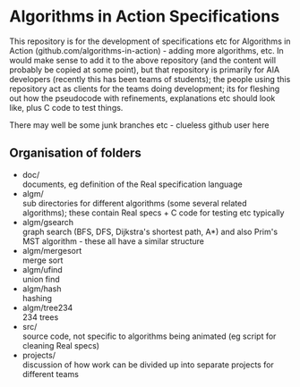 # Algorithms in Action Specifications

This repository is for the development of specifications etc for
Algorithms in Action (github.com/algorithms-in-action) - adding more
algorithms, etc. In would make sense to add it to the above repository
(and the content will probably be copied at some point), but that
repository is primarily for AIA developers (recently this has been teams
of students); the people using this repository act as clients for the
teams doing development; its for fleshing out how the pseudocode with
refinements, explanations etc should look like, plus C code to test
things.

There may well be some junk branches etc - clueless github user here


## Organisation of folders

- doc/\
    documents, eg definition of the Real specification language
- algm/\
    sub directories for different algorithms (some several related
algorithms); these contain Real specs + C code for testing etc typically
- algm/gsearch\
    graph search (BFS, DFS, Dijkstra's shortest path, A*) and also Prim's
MST algorithm - these all have a similar structure
- algm/mergesort\
    merge sort
- algm/ufind\
    union find
- algm/hash\
    hashing
- algm/tree234\
    234 trees
- src/\
    source code, not specific to algorithms being animated (eg script for
cleaning Real specs)
- projects/\
    discussion of how work can be divided up into separate projects for
different teams

